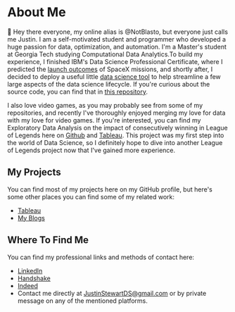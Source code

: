  # About Me
 👋 Hey there everyone, my online alias is @NotBlasto, but everyone just calls me Justin. I am a self-motivated student and programmer who developed a huge passion for data, optimization, and automation. I'm a Master's student at Georgia Tech studying Computational Data Analytics.To build my experience, I finished IBM's Data Science Professional Certificate, where I predicted the [launch outcomes](https://github.com/NotBlasto/Applied-Data-Science-Capstone-Project) of SpaceX missions, and shortly after, I decided to deploy a useful little [data science tool](https://notblasto-data-science-web-app-application-10g331.streamlit.app/) to help streamline a few large aspects of the data science lifecycle. If you're curious about the source code, you can find that in [this repository](https://github.com/NotBlasto/Data-Science-Web-App). 
 
I also love video games, as you may probably see from some of my repositories, and recently I've thoroughly enjoyed merging my love for data with my love for video games.
If you're interested, you can find my Exploratory Data Analysis on the impact of consecutively winning in League of Legends here on [Github](https://github.com/NotBlasto/League-Of-Legends-LP-EDA) and [Tableau](https://public.tableau.com/app/profile/justin.stewart3367/viz/LoLLPGainEDA/LeagueofLegendsLPGainEDA?publish=yes). This project was my first step into the world of Data Science, so I definitely hope to dive into another League of Legends project now that I've gained more experience.
 

## My Projects
You can find most of my projects here on my GitHub profile, but here's some other places you can find some of my related work:
- [Tableau](https://public.tableau.com/app/profile/justin.stewart3367)
- [My Blogs](https://cpt307justinstewart.blogspot.com/)

## Where To Find Me
You can find my professional links and methods of contact here:
- [LinkedIn](https://www.linkedin.com/in/justin-stewart-a0ba0b237/)
- [Handshake](https://app.joinhandshake.com/stu/users/40181005)
- [Indeed](https://my.indeed.com/resume?hl=en&co=US&from=gnav-messaging--messaging-webapp)
-  Contact me directly at JustinStewartDS@gmail.com or by private message on any of the mentioned platforms.
<!---
NotBlasto/NotBlasto is a ✨ special ✨ repository because its `README.md` (this file) appears on your GitHub profile.
You can click the Preview link to take a look at your changes.
--->
